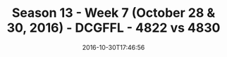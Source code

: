 ---
title: Season 13 - Week 7 (October 28 & 30, 2016) - DCGFFL - 4822 vs 4830
teams_score:
- team: 4822
  score:
- team: 4830
  score: 22
mvp: G. Cline (Orange); W. Chappell (White)
game-ball: A. Mertens (Orange); M. Pesesky (White)
sportsperson: ''
season: 13
week: 7
date: '2016-10-30T17:46:56'
pageid: season-13-week-7-october-28-30-2016-4822-vs-4830
---